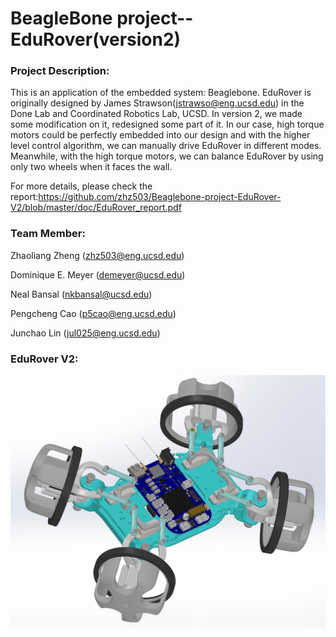 # BeagleBone project--EduRover(version2)

### Project Description:

This is an application of the embedded system: Beaglebone. EduRover is originally designed by James Strawson(jstrawso@eng.ucsd.edu) in the Done Lab and Coordinated Robotics Lab, UCSD. In version 2, we made some modification on it, redesigned some part of it. In our case, high torque motors could be perfectly embedded into our design and with the higher level control algorithm, we can manually drive EduRover in different modes. Meanwhile, with the high torque motors, we can balance EduRover by using only two wheels when it faces the wall.      

For more details, please check the report:https://github.com/zhz503/Beaglebone-project-EduRover-V2/blob/master/doc/EduRover_report.pdf

### Team Member:

Zhaoliang Zheng (zhz503@eng.ucsd.edu)

Dominique E. Meyer (demeyer@ucsd.edu)

Neal Bansal (nkbansal@ucsd.edu)

Pengcheng Cao (p5cao@eng.ucsd.edu)

Junchao Lin (jul025@eng.ucsd.edu)


### EduRover V2:
![](EduRover2.jpg)
